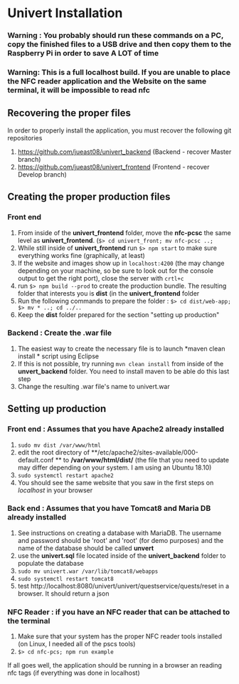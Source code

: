 
# Univert Installation

### Warning : You probably should run these commands on a PC, copy the finished files to a USB drive and then copy them to the Raspberry Pi in order to save A LOT of time

### Warning: This is a full localhost build. If you are unable to place the NFC reader application and the Website on the same  terminal, it will be impossible to read nfc

## Recovering the proper files
In order to properly install the application, you must recover the following git repositories

 1. https://github.com/jueast08/univert_backend (Backend - recover Master branch)
 2. https://github.com/jueast08/univert_frontend (Frontend - recover Develop branch)


## Creating the proper production files

### Front end
 1. From inside of the **univert_frontend** folder, move the **nfc-pcsc** the same level as **univert_frontend**. (`$> cd univert_front; mv nfc-pcsc ..;` 
 2. While still inside of **univert_frontend** run `$> npm start` to make sure everything works fine (graphically, at least)
 3. If the website and images show up in `localhost:4200` (the may change depending on your machine, so be sure to look out for the console output to get the right port), close the server with `crtl+c`
 4. run `$> npm build --prod` to create the production bundle. The resulting folder that interests you is **dist** (in the **univert_frontend** folder
 5. Run the following commands to prepare the folder : `$> cd dist/web-app; $> mv * ..; cd ../.. `
 6. Keep the **dist** folder prepared for the section "setting up production"

### Backend : Create the .war file
1. The easiest way to create the necessary file is to launch *maven clean install * script using Eclipse
2. If this is not possible, try running `mvn clean install` from inside of the **unvert_backend** folder. You need to install maven to be able do this last step
3. Change the resulting .war file's name to univert.war

## Setting up production

### Front end : Assumes that you have Apache2 already installed

 1. `sudo mv dist /var/www/html`
 2. edit the root directory of  **/etc/apache2/sites-available/000-default.conf ** to **/var/www/html/dist/** (the file that you need to update may differ depending on your system. I am using an Ubuntu 18.10)
 3. `sudo systemctl restart apache2`
 4. You should see the same website that you saw in the first steps on *localhost* in your browser

### Back end : Assumes that you have Tomcat8 and Maria DB already installed
1.  See instructions on creating a database with MariaDB. The username and password should be 'root' and 'root' (for demo purposes) and the name of the database should be called **unvert**
2. use the **univert.sql** file located inside of the **univert_backend** folder to populate the database
3. `sudo mv univert.war /var/lib/tomcat8/webapps`
4. `sudo systemctl restart tomcat8`
5. test http://localhost:8080/univert/univert/questservice/quests/reset in a browser. It should return a json

### NFC Reader : if you have an NFC reader that can be attached to the terminal

 1. Make sure that your system has the proper NFC reader tools installed (on Linux, I needed all of the pscs tools)
 2. `$> cd nfc-pcs; npm run example`


If all goes well, the application should be running in a browser an reading nfc tags (if everything was done in localhost)


